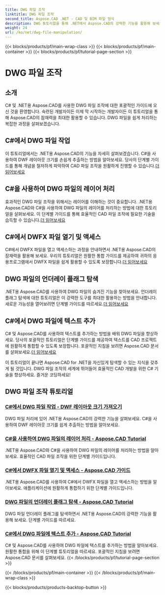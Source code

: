 ```yaml
---
title: DWG 파일 조작
linktitle: DWG 파일 조작
second_title: Aspose.CAD .NET - CAD 및 BIM 파일 형식
description: DWG 튜토리얼을 통해 .NET에서 Aspose.CAD의 강력한 기능을 활용해 보세요. 효율적인 CAD 처리를 위한 마스터 C#, DWF 레이아웃 크기를 원활하게 추출합니다.
weight: 24
url: /ko/net/dwg-file-manipulation/
---
```


{{< blocks/products/pf/main-wrap-class >}}
{{< blocks/products/pf/main-container >}}
{{< blocks/products/pf/tutorial-page-section >}}

# DWG 파일 조작


## 소개

C# 및 .NET용 Aspose.CAD를 사용한 DWG 파일 조작에 대한 포괄적인 가이드에 오신 것을 환영합니다. 숙련된 개발자이든 이제 막 시작하는 개발자이든 이 튜토리얼을 통해 Aspose.CAD의 잠재력을 최대한 활용할 수 있습니다. DWG 파일을 쉽게 처리하는 복잡한 과정을 살펴보겠습니다.

## C#에서 DWG 파일 작업
 이 튜토리얼에서는 .NET용 Aspose.CAD의 기능을 자세히 살펴보겠습니다. C#을 사용하여 DWF 레이아웃 크기를 손쉽게 추출하는 방법을 알아보세요. 당사의 단계별 가이드를 통해 개념을 철저하게 파악하여 CAD 파일 조작을 원활하게 진행할 수 있습니다.[더 읽어보세요](./get-size-of-dwf-layout/)

## C#을 사용하여 DWG 파일의 레이어 처리
효과적인 DWG 파일 조작을 위해서는 레이어를 이해하는 것이 중요합니다. .NET용 Aspose.CAD와 C#을 사용하여 DWG 파일의 레이어를 처리하는 방법에 대한 튜토리얼을 살펴보세요. 이 단계별 가이드를 통해 효율적인 CAD 파일 조작에 필요한 기술을 습득할 수 있습니다.[더 읽어보세요](./support-of-layers/)

## C#에서 DWFX 파일 열기 및 액세스
 C#에서 DWFX 파일을 열고 액세스하는 과정을 안내하면서 .NET용 Aspose.CAD의 잠재력을 활용해 보세요. 우리의 튜토리얼은 원활한 통합 가이드를 제공하여 귀하의 응용프로그램에서 DWFX 파일을 쉽게 활용할 수 있도록 보장합니다.[더 읽어보세요](./opening-and-accessing-dwfx-files/)

## DWG 파일의 언더레이 플래그 탐색
 .NET용 Aspose.CAD를 사용하여 DWG 파일의 숨겨진 기능을 찾아보세요. 언더레이 플래그 탐색에 대한 튜토리얼은 이 강력한 도구를 최대한 활용하는 방법을 안내합니다. 새로운 가능성을 열어보려면 단계별 가이드를 따르세요.[더 읽어보세요](./exploring-underlay-flags-of-dwg/)

## C#에서 DWG 파일에 텍스트 추가 
C# 및 Aspose.CAD를 사용하여 텍스트를 추가하는 방법을 배워 DWG 파일을 향상하세요. 당사의 포괄적인 튜토리얼은 단계별 가이드를 제공하여 텍스트를 CAD 프로젝트에 원활하게 통합할 수 있도록 보장합니다. 포괄적인 지침을 보려면 Aspose.CAD 문서를 살펴보세요.[더 읽어보세요](./adding-text-to-dwg/)

이 튜토리얼이 끝나면 Aspose.CAD for .NET을 자신있게 탐색할 수 있는 지식을 갖추게 될 것입니다. DWG 파일 조작의 세계에 뛰어들어 효율적인 CAD 개발을 위한 C# 기술을 향상하세요. 즐거운 코딩하세요!
## DWG 파일 조작 튜토리얼
### [C#에서 DWG 파일 작업 - DWF 레이아웃 크기 가져오기](./get-size-of-dwf-layout/)
DWG 파일 처리에 있어 .NET용 Aspose.CAD의 강력한 기능을 살펴보세요. C#을 사용하여 DWF 레이아웃 크기를 쉽게 추출하는 방법을 알아보세요.
### [C#을 사용하여 DWG 파일의 레이어 처리 - Aspose.CAD Tutorial](./support-of-layers/)
.NET용 Aspose.CAD와 C#을 사용하여 DWG 파일의 레이어를 처리하는 방법을 알아보세요. 효율적인 CAD 파일 조작을 위한 단계별 가이드입니다.
### [C#에서 DWFX 파일 열기 및 액세스 - Aspose.CAD 가이드](./opening-and-accessing-dwfx-files/)
.NET용 Aspose.CAD를 사용하여 C#에서 DWFX 파일을 열고 액세스하는 방법을 알아보세요. 애플리케이션에 원활하게 통합하기 위한 단계별 가이드입니다.
### [DWG 파일의 언더레이 플래그 탐색 - Aspose.CAD Tutorial](./exploring-underlay-flags-of-dwg/)
DWG 파일 언더레이 플래그를 탐색하면서 .NET용 Aspose.CAD의 강력한 기능을 활용해 보세요. 단계별 가이드를 따르세요.
### [C#에서 DWG 파일에 텍스트 추가 - Aspose.CAD Tutorial](./adding-text-to-dwg/)
C# 및 Aspose.CAD를 사용하여 DWG 파일에 텍스트를 추가하는 방법을 알아보세요. 원활한 통합을 위해 이 단계별 튜토리얼을 따르세요. 포괄적인 지침을 보려면 Aspose.CAD 문서를 살펴보세요.
{{< /blocks/products/pf/tutorial-page-section >}}

{{< /blocks/products/pf/main-container >}}
{{< /blocks/products/pf/main-wrap-class >}}

{{< blocks/products/products-backtop-button >}}
